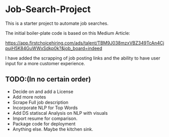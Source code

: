 # Job-Search-Project
 
This is a starter project to automate job searches. 

The initial boiler-plate code is based on this Medium Article:

https://app.firstchoicehiring.com/ads/talent/TBM9J038mzxVBZ349TcAn4CjpujH5K84GuWWxSdkp0k?&job_board=indeed

I have added the scrapping of job posting links and the ability to have user input for a more customer experience.

## TODO:(In no certain order)

- Decide on and add a License
- Add more notes
- Scrape Full job description
- Incorporate NLP for Top Words
- Add DS statiscal Analysis on NLP with visuals
- Import resume for comparison.
- Package code for deployment
- Anything else. Maybe the kitchen sink.

